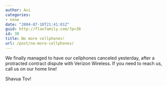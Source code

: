 ```yaml
---
author: Avi
categories:
- none
date: "2004-07-10T21:41:01Z"
guid: http://flaxfamily.com/?p=30
id: 30
title: No more cellphones!
url: /post/no-more-cellphones/
---
```

We finally managed to have our cellphones canceled yesterday, after a protracted contract dispute with Verizon Wireless. If you need to reach us, call us on our home line!

Shavua Tov!